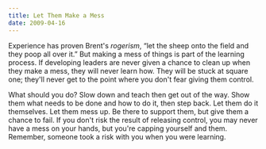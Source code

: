 ```yaml
---
title: Let Them Make a Mess
date: 2009-04-16
---
```

Experience has proven Brent's *rogerism*, “let the sheep onto the field and they
poop all over it.” But making a mess of things is part of the learning process. If
developing leaders are never given a chance to clean up when they make a mess,
they will never learn how. They will be stuck at square one; they'll never get
to the point where you don't fear giving them control.

What should you do? Slow down and teach then get out of the way. Show them what
needs to be done and how to do it, then step back. Let them do it themselves.
Let them mess up. Be there to support them, but give them a chance to fail. If
you don't risk the result of releasing control, you may never have a mess on
your hands, but you're capping yourself and them. Remember, someone took a risk
with you when you were learning.

